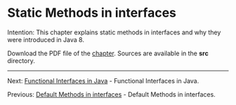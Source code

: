# Static Methods in interfaces

Intention: This chapter explains static methods in interfaces and why they were introduced in Java 8.

Download the PDF file of the [chapter](chapter_26.pdf). Sources are available in the <b>src</b> directory. 


<hr>

Next: [Functional Interfaces in Java](chapter_27.md "Functional Interfaces in Java") -
Functional Interfaces in Java.

Previous: [Default Methods in interfaces](chapter_25.md "Default Methods in interfaces") -
Default Methods in interfaces.